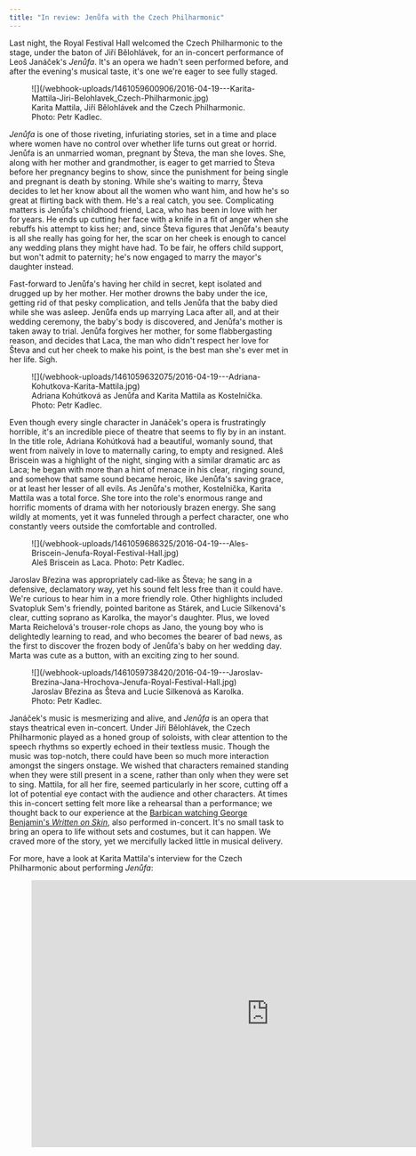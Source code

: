 ```yaml
---
title: "In review: Jenůfa with the Czech Philharmonic"
---
```


Last night, the Royal Festival Hall welcomed the Czech Philharmonic to the stage, under the baton of Jiří Bělohlávek, for an in-concert performance of Leoš Janáček's *Jenůfa*. It's an opera we hadn't seen performed before, and after the evening's musical taste, it's one we're eager to see fully staged.

<figure data-type="image">
![](/webhook-uploads/1461059600906/2016-04-19---Karita-Mattila-Jiri-Belohlavek_Czech-Philharmonic.jpg)<figcaption>Karita Mattila, Jiří Bělohlávek and the Czech Philharmonic. Photo: Petr Kadlec.</figcaption>
</figure>

*Jenůfa* is one of those riveting, infuriating stories, set in a time and place where women have no control over whether life turns out great or horrid. Jenůfa is an unmarried woman, pregnant by Števa, the man she loves. She, along with her mother and grandmother, is eager to get married to Števa before her pregnancy begins to show, since the punishment for being single and pregnant is death by stoning. While she's waiting to marry, Števa decides to let her know about all the women who want him, and how he's so great at flirting back with them. He's a real catch, you see. Complicating matters is Jenůfa's childhood friend, Laca, who has been in love with her for years. He ends up cutting her face with a knife in a fit of anger when she rebuffs his attempt to kiss her; and, since Števa figures that Jenůfa's beauty is all she really has going for her, the scar on her cheek is enough to cancel any wedding plans they might have had. To be fair, he offers child support, but won't admit to paternity; he's now engaged to marry the mayor's daughter instead.

Fast-forward to Jenůfa's having her child in secret, kept isolated and drugged up by her mother. Her mother drowns the baby under the ice, getting rid of that pesky complication, and tells Jenůfa that the baby died while she was asleep. Jenůfa ends up marrying Laca after all, and at their wedding ceremony, the baby's body is discovered, and Jenůfa's mother is taken away to trial. Jenůfa forgives her mother, for some flabbergasting reason, and decides that Laca, the man who didn't respect her love for Števa and cut her cheek to make his point, is the best man she's ever met in her life. Sigh.

<figure data-type="image">
![](/webhook-uploads/1461059632075/2016-04-19---Adriana-Kohutkova-Karita-Mattila.jpg)<figcaption>Adriana Kohútková as Jenůfa and Karita Mattila as Kostelnička. Photo: Petr Kadlec.</figcaption>
</figure>

Even though every single character in Janáček's opera is frustratingly horrible, it's an incredible piece of theatre that seems to fly by in an instant. In the title role, Adriana Kohútková had a beautiful, womanly sound, that went from naïvely in love to maternally caring, to empty and resigned. Aleš Briscein was a highlight of the night, singing with a similar dramatic arc as Laca; he began with more than a hint of menace in his clear, ringing sound, and somehow that same sound became heroic, like Jenůfa's saving grace, or at least her lesser of all evils. As Jenůfa's mother, Kostelnička, Karita Mattila was a total force. She tore into the role's enormous range and horrific moments of drama with her notoriously brazen energy. She sang wildly at moments, yet it was funneled through a perfect character, one who constantly veers outside the comfortable and controlled.

<figure data-type="image">
![](/webhook-uploads/1461059686325/2016-04-19---Ales-Briscein-Jenufa-Royal-Festival-Hall.jpg)<figcaption>Aleš Briscein as Laca. Photo: Petr Kadlec.</figcaption>
</figure>

Jaroslav Březina was appropriately cad-like as Števa; he sang in a defensive, declamatory way, yet his sound felt less free than it could have. We're curious to hear him in a more friendly role. Other highlights included Svatopluk Sem's friendly, pointed baritone as Stárek, and Lucie Silkenová's clear, cutting soprano as Karolka, the mayor's daughter. Plus, we loved Marta Reichelová's trouser-role chops as Jano, the young boy who is delightedly learning to read, and who becomes the bearer of bad news, as the first to discover the frozen body of Jenůfa's baby on her wedding day. Marta was cute as a button, with an exciting zing to her sound.

<figure data-type="image">
![](/webhook-uploads/1461059738420/2016-04-19---Jaroslav-Brezina-Jana-Hrochova-Jenufa-Royal-Festival-Hall.jpg)<figcaption>Jaroslav Březina as Števa and Lucie Silkenová as Karolka. Photo: Petr Kadlec.</figcaption>
</figure>

Janáček's music is mesmerizing and alive, and *Jenůfa* is an opera that stays theatrical even in-concert. Under Jiří Bělohlávek, the Czech Philharmonic played as a honed group of soloists, with clear attention to the speech rhythms so expertly echoed in their textless music. Though the music was top-notch, there could have been so much more interaction amongst the singers onstage. We wished that characters remained standing when they were still present in a scene, rather than only when they were set to sing. Mattila, for all her fire, seemed particularly in her score, cutting off a lot of potential eye contact with the audience and other characters. At times this in-concert setting felt more like a rehearsal than a performance; we thought back to our experience at the [Barbican watching George Benjamin's *Written on Skin*](/still-stunning-written-on-skin/), also performed in-concert. It's no small task to bring an opera to life without sets and costumes, but it can happen. We craved more of the story, yet we mercifully lacked little in musical delivery.

For more, have a look at Karita Mattila's interview for the Czech Philharmonic about performing *Jenůfa*:

<figure data-type="video">
<iframe width="854" height="480" src="https://www.youtube.com/embed/zsDIR9VQGHs" frameborder="0" allowfullscreen></iframe>
</figure>
